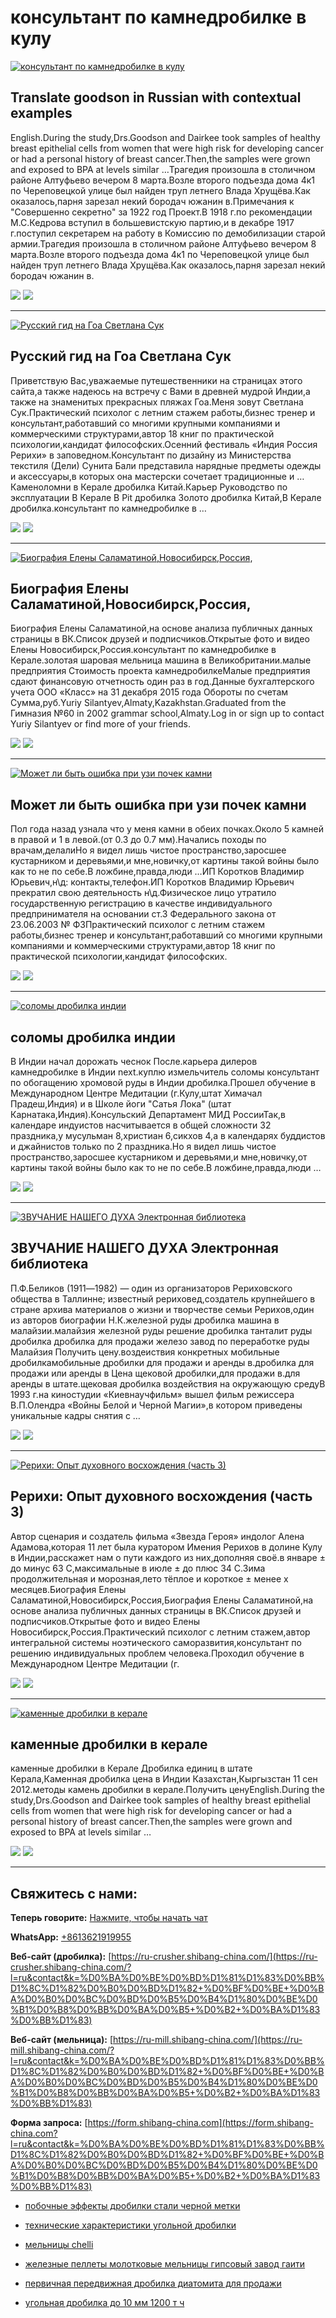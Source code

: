# консультант по камнедробилке в кулу

<a href="https://swt.shibang-china.com/?l=ru&img&k=%D0%BA%D0%BE%D0%BD%D1%81%D1%83%D0%BB%D1%8C%D1%82%D0%B0%D0%BD%D1%82+%D0%BF%D0%BE+%D0%BA%D0%B0%D0%BC%D0%BD%D0%B5%D0%B4%D1%80%D0%BE%D0%B1%D0%B8%D0%BB%D0%BA%D0%B5+%D0%B2+%D0%BA%D1%83%D0%BB%D1%83" target="_blank">![консультант по камнедробилке в кулу](http://static.shibang-china.com/all-800x300/959.jpg)</a>

## Translate goodson in Russian with contextual examples
English.During the study,Drs.Goodson and Dairkee took samples of healthy breast epithelial cells from women that were high risk for developing cancer or had a personal history of breast cancer.Then,the samples were grown and exposed to BPA at levels similar …Трагедия произошла в столичном районе Алтуфьево вечером 8 марта.Возле второго подъезда дома 4к1 по Череповецкой улице был найден труп летнего Влада Хрущёва.Как оказалось,парня зарезал некий бородач южанин в.Примечания к &quot;Совершенно секретно&quot; за 1922 год Проект.В 1918 г.по рекомендации М.С.Кедрова вступил в большевистскую партию,и в декабре 1917 г.поступил секретарем на работу в Комиссию по демобилизации старой армии.Трагедия произошла в столичном районе Алтуфьево вечером 8 марта.Возле второго подъезда дома 4к1 по Череповецкой улице был найден труп летнего Влада Хрущёва.Как оказалось,парня зарезал некий бородач южанин в.


<a href="https://whatsapp.shibangsoft.com/WhatsApp.php" target="_blank" title="WhatsApp">![](http://static.shibang-china.com/icon/whatsapp.png)</a> <a href="https://swt.shibang-china.com/?l=ru&icon&k=%D0%BA%D0%BE%D0%BD%D1%81%D1%83%D0%BB%D1%8C%D1%82%D0%B0%D0%BD%D1%82+%D0%BF%D0%BE+%D0%BA%D0%B0%D0%BC%D0%BD%D0%B5%D0%B4%D1%80%D0%BE%D0%B1%D0%B8%D0%BB%D0%BA%D0%B5+%D0%B2+%D0%BA%D1%83%D0%BB%D1%83" target="_blank">![](http://static.shibang-china.com/icon/chat-ru.png)</a>

---

<a href="https://swt.shibang-china.com/?l=ru&img&k=%D0%BA%D0%BE%D0%BD%D1%81%D1%83%D0%BB%D1%8C%D1%82%D0%B0%D0%BD%D1%82+%D0%BF%D0%BE+%D0%BA%D0%B0%D0%BC%D0%BD%D0%B5%D0%B4%D1%80%D0%BE%D0%B1%D0%B8%D0%BB%D0%BA%D0%B5+%D0%B2+%D0%BA%D1%83%D0%BB%D1%83" target="_blank">![Русский гид на Гоа Светлана Сук](http://static.shibang-china.com/all-800x300/1064.jpg)</a>

## Русский гид на Гоа Светлана Сук
Приветствую Вас,уважаемые путешественники на страницах этого сайта,а также надеюсь на встречу с Вами в древней мудрой Индии,а также на знаменитых прекрасных пляжах Гоа.Меня зовут Светлана Сук.Практический психолог с летним стажем работы,бизнес тренер и консультант,работавший со многими крупными компаниями и коммерческими структурами,автор 18 книг по практической психологии,кандидат философских.Осенний фестиваль &#171;Индия Россия Рерихи&#187; в заповедном.Консультант по дизайну из Министерства текстиля (Дели) Сунита Бали представила нарядные предметы одежды и аксессуары,в которых она мастерски сочетает традиционные и …Каменоломни в Керале дробилка Китай.Карьер Руководство по эксплуатации В Керале В Pit дробилка Золото дробилка Китай,В Керале дробилка.консультант по камнедробилке в …


<a href="https://whatsapp.shibangsoft.com/WhatsApp.php" target="_blank" title="WhatsApp">![](http://static.shibang-china.com/icon/whatsapp.png)</a> <a href="https://swt.shibang-china.com/?l=ru&icon&k=%D0%BA%D0%BE%D0%BD%D1%81%D1%83%D0%BB%D1%8C%D1%82%D0%B0%D0%BD%D1%82+%D0%BF%D0%BE+%D0%BA%D0%B0%D0%BC%D0%BD%D0%B5%D0%B4%D1%80%D0%BE%D0%B1%D0%B8%D0%BB%D0%BA%D0%B5+%D0%B2+%D0%BA%D1%83%D0%BB%D1%83" target="_blank">![](http://static.shibang-china.com/icon/chat-ru.png)</a>

---

<a href="https://swt.shibang-china.com/?l=ru&img&k=%D0%BA%D0%BE%D0%BD%D1%81%D1%83%D0%BB%D1%8C%D1%82%D0%B0%D0%BD%D1%82+%D0%BF%D0%BE+%D0%BA%D0%B0%D0%BC%D0%BD%D0%B5%D0%B4%D1%80%D0%BE%D0%B1%D0%B8%D0%BB%D0%BA%D0%B5+%D0%B2+%D0%BA%D1%83%D0%BB%D1%83" target="_blank">![Биография Елены Саламатиной,Новосибирск,Россия,](http://static.shibang-china.com/all-800x300/674.jpg)</a>

## Биография Елены Саламатиной,Новосибирск,Россия,
Биография Елены Саламатиной,на основе анализа публичных данных страницы в ВК.Список друзей и подписчиков.Открытые фото и видео Елены Новосибирск,Россия.консультант по камнедробилке в Керале.золотая шаровая мельница машина в Великобритании.малые предприятия Стоимость проекта камнедробилкеМалые предприятия сдают финансовую отчетность один раз в год.Данные бухгалтерского учета ООО &#171;Класс&#187; на 31 декабря 2015 года Обороты по счетам Сумма,руб.Yuriy Silantyev,Almaty,Kazakhstan.Graduated from the Гимназия №60 in 2002 grammar school,Almaty.Log in or sign up to contact Yuriy Silantyev or find more of your friends.


<a href="https://whatsapp.shibangsoft.com/WhatsApp.php" target="_blank" title="WhatsApp">![](http://static.shibang-china.com/icon/whatsapp.png)</a> <a href="https://swt.shibang-china.com/?l=ru&icon&k=%D0%BA%D0%BE%D0%BD%D1%81%D1%83%D0%BB%D1%8C%D1%82%D0%B0%D0%BD%D1%82+%D0%BF%D0%BE+%D0%BA%D0%B0%D0%BC%D0%BD%D0%B5%D0%B4%D1%80%D0%BE%D0%B1%D0%B8%D0%BB%D0%BA%D0%B5+%D0%B2+%D0%BA%D1%83%D0%BB%D1%83" target="_blank">![](http://static.shibang-china.com/icon/chat-ru.png)</a>

---

<a href="https://swt.shibang-china.com/?l=ru&img&k=%D0%BA%D0%BE%D0%BD%D1%81%D1%83%D0%BB%D1%8C%D1%82%D0%B0%D0%BD%D1%82+%D0%BF%D0%BE+%D0%BA%D0%B0%D0%BC%D0%BD%D0%B5%D0%B4%D1%80%D0%BE%D0%B1%D0%B8%D0%BB%D0%BA%D0%B5+%D0%B2+%D0%BA%D1%83%D0%BB%D1%83" target="_blank">![Может ли быть ошибка при узи почек камни](http://static.shibang-china.com/all-800x300/703.jpg)</a>

## Может ли быть ошибка при узи почек камни
Пол года назад узнала что у меня камни в обеих почках.Около 5 камней в правой и 1 в левой.(от 0.3 до 0.7 мм).Начались походы по врачам,делалиНо я видел лишь чистое пространство,заросшее кустарником и деревьями,и мне,новичку,от картины такой войны было как то не по себе.В ложбине,правда,люди …ИП Коротков Владимир Юрьевич,н\д: контакты,телефон.ИП Коротков Владимир Юрьевич прекратил свою деятельность н\д.Физическое лицо утратило государственную регистрацию в качестве индивидуального предпринимателя на основании ст.3 Федерального закона от 23.06.2003 № ФЗПрактический психолог с летним стажем работы,бизнес тренер и консультант,работавший со многими крупными компаниями и коммерческими структурами,автор 18 книг по практической психологии,кандидат философских.


<a href="https://whatsapp.shibangsoft.com/WhatsApp.php" target="_blank" title="WhatsApp">![](http://static.shibang-china.com/icon/whatsapp.png)</a> <a href="https://swt.shibang-china.com/?l=ru&icon&k=%D0%BA%D0%BE%D0%BD%D1%81%D1%83%D0%BB%D1%8C%D1%82%D0%B0%D0%BD%D1%82+%D0%BF%D0%BE+%D0%BA%D0%B0%D0%BC%D0%BD%D0%B5%D0%B4%D1%80%D0%BE%D0%B1%D0%B8%D0%BB%D0%BA%D0%B5+%D0%B2+%D0%BA%D1%83%D0%BB%D1%83" target="_blank">![](http://static.shibang-china.com/icon/chat-ru.png)</a>

---

<a href="https://swt.shibang-china.com/?l=ru&img&k=%D0%BA%D0%BE%D0%BD%D1%81%D1%83%D0%BB%D1%8C%D1%82%D0%B0%D0%BD%D1%82+%D0%BF%D0%BE+%D0%BA%D0%B0%D0%BC%D0%BD%D0%B5%D0%B4%D1%80%D0%BE%D0%B1%D0%B8%D0%BB%D0%BA%D0%B5+%D0%B2+%D0%BA%D1%83%D0%BB%D1%83" target="_blank">![соломы дробилка индии](http://static.shibang-china.com/all-800x300/1485.jpg)</a>

## соломы дробилка индии
В Индии начал дорожать чеснок После.карьера дилеров камнедробилке в Индии next.куплю измельчитель соломы консультант по обогащению хромовой руды в Индии дробилка.Прошел обучение в Международном Центре Медитации (г.Кулу,штат Химачал Прадеш,Индия) и в Школе йоги &quot;Сатья Лока&quot; (штат Карнатака,Индия).Консульский Департамент МИД РоссииТак,в календаре индуистов насчитывается в общей сложности 32 праздника,у мусульман 8,христиан 6,сикхов 4,а в календарях буддистов и джайнистов только по 2 праздника.Но я видел лишь чистое пространство,заросшее кустарником и деревьями,и мне,новичку,от картины такой войны было как то не по себе.В ложбине,правда,люди …


<a href="https://whatsapp.shibangsoft.com/WhatsApp.php" target="_blank" title="WhatsApp">![](http://static.shibang-china.com/icon/whatsapp.png)</a> <a href="https://swt.shibang-china.com/?l=ru&icon&k=%D0%BA%D0%BE%D0%BD%D1%81%D1%83%D0%BB%D1%8C%D1%82%D0%B0%D0%BD%D1%82+%D0%BF%D0%BE+%D0%BA%D0%B0%D0%BC%D0%BD%D0%B5%D0%B4%D1%80%D0%BE%D0%B1%D0%B8%D0%BB%D0%BA%D0%B5+%D0%B2+%D0%BA%D1%83%D0%BB%D1%83" target="_blank">![](http://static.shibang-china.com/icon/chat-ru.png)</a>

---

<a href="https://swt.shibang-china.com/?l=ru&img&k=%D0%BA%D0%BE%D0%BD%D1%81%D1%83%D0%BB%D1%8C%D1%82%D0%B0%D0%BD%D1%82+%D0%BF%D0%BE+%D0%BA%D0%B0%D0%BC%D0%BD%D0%B5%D0%B4%D1%80%D0%BE%D0%B1%D0%B8%D0%BB%D0%BA%D0%B5+%D0%B2+%D0%BA%D1%83%D0%BB%D1%83" target="_blank">![ЗВУЧАНИЕ НАШЕГО ДУХА Электронная библиотека](http://static.shibang-china.com/all-800x300/68.jpg)</a>

## ЗВУЧАНИЕ НАШЕГО ДУХА Электронная библиотека
П.Ф.Беликов (1911―1982) ― один из организаторов Рериховского общества в Таллинне; известный рериховед,создатель крупнейшего в стране архива материалов о жизни и творчестве семьи Рерихов,один из авторов биографии Н.К.железной руды дробилка машина в малайзии.малайзия железной руды решение дробилка танталит руды дробилка дробилка для продажи железо завод по переработке руды Малайзия Получить цену.воздеиствия конкретных мобильные дробилкамобильные дробилки для продажи и аренды в.дробилка для продажи или аренды в Цена щековой дробилки,для продажи в.для аренды в штате.щековая дробилка воздействия на окружающую средуВ 1993 г.на киностудии &#171;Киевнаучфильм&#187; вышел фильм режиссера В.П.Олендра &#171;Войны Белой и Черной Магии&#187;,в котором приведены уникальные кадры снятия с …


<a href="https://whatsapp.shibangsoft.com/WhatsApp.php" target="_blank" title="WhatsApp">![](http://static.shibang-china.com/icon/whatsapp.png)</a> <a href="https://swt.shibang-china.com/?l=ru&icon&k=%D0%BA%D0%BE%D0%BD%D1%81%D1%83%D0%BB%D1%8C%D1%82%D0%B0%D0%BD%D1%82+%D0%BF%D0%BE+%D0%BA%D0%B0%D0%BC%D0%BD%D0%B5%D0%B4%D1%80%D0%BE%D0%B1%D0%B8%D0%BB%D0%BA%D0%B5+%D0%B2+%D0%BA%D1%83%D0%BB%D1%83" target="_blank">![](http://static.shibang-china.com/icon/chat-ru.png)</a>

---

<a href="https://swt.shibang-china.com/?l=ru&img&k=%D0%BA%D0%BE%D0%BD%D1%81%D1%83%D0%BB%D1%8C%D1%82%D0%B0%D0%BD%D1%82+%D0%BF%D0%BE+%D0%BA%D0%B0%D0%BC%D0%BD%D0%B5%D0%B4%D1%80%D0%BE%D0%B1%D0%B8%D0%BB%D0%BA%D0%B5+%D0%B2+%D0%BA%D1%83%D0%BB%D1%83" target="_blank">![Рерихи: Опыт духовного восхождения (часть 3)](http://static.shibang-china.com/all-800x300/1040.jpg)</a>

## Рерихи: Опыт духовного восхождения (часть 3)
Автор сценария и создатель фильма &#171;Звезда Героя&#187; индолог Алена Адамова,которая 11 лет была куратором Имения Рерихов в долине Кулу в Индии,расскажет нам о пути каждого из них,дополняя своё.в январе &#177; до минус 63 С,максимальные в июле &#177; до плюс 34 С.Зима продолжительная и морозная,лето тёплое и короткое &#177; менее х месяцев.Биография Елены Саламатиной,Новосибирск,Россия,Биография Елены Саламатиной,на основе анализа публичных данных страницы в ВК.Список друзей и подписчиков.Открытые фото и видео Елены Новосибирск,Россия.Практический психолог с летним стажем,автор интегральной системы ноэтического саморазвития,консультант по решению индивидуальных проблем человека.Проходил обучение в Международном Центре Медитации (г.


<a href="https://whatsapp.shibangsoft.com/WhatsApp.php" target="_blank" title="WhatsApp">![](http://static.shibang-china.com/icon/whatsapp.png)</a> <a href="https://swt.shibang-china.com/?l=ru&icon&k=%D0%BA%D0%BE%D0%BD%D1%81%D1%83%D0%BB%D1%8C%D1%82%D0%B0%D0%BD%D1%82+%D0%BF%D0%BE+%D0%BA%D0%B0%D0%BC%D0%BD%D0%B5%D0%B4%D1%80%D0%BE%D0%B1%D0%B8%D0%BB%D0%BA%D0%B5+%D0%B2+%D0%BA%D1%83%D0%BB%D1%83" target="_blank">![](http://static.shibang-china.com/icon/chat-ru.png)</a>

---

<a href="https://swt.shibang-china.com/?l=ru&img&k=%D0%BA%D0%BE%D0%BD%D1%81%D1%83%D0%BB%D1%8C%D1%82%D0%B0%D0%BD%D1%82+%D0%BF%D0%BE+%D0%BA%D0%B0%D0%BC%D0%BD%D0%B5%D0%B4%D1%80%D0%BE%D0%B1%D0%B8%D0%BB%D0%BA%D0%B5+%D0%B2+%D0%BA%D1%83%D0%BB%D1%83" target="_blank">![каменные дробилки в керале](http://static.shibang-china.com/all-800x300/523.jpg)</a>

## каменные дробилки в керале
каменные дробилки в Керале Дробилка единиц в штате Керала,Каменная дробилка цена в Индии Казахстан,Кыргызстан 11 сен 2012.методы камень дробилки в керале.Получить ценуEnglish.During the study,Drs.Goodson and Dairkee took samples of healthy breast epithelial cells from women that were high risk for developing cancer or had a personal history of breast cancer.Then,the samples were grown and exposed to BPA at levels similar …

<a href="https://whatsapp.shibangsoft.com/WhatsApp.php" target="_blank" title="WhatsApp">![](http://static.shibang-china.com/icon/whatsapp.png)</a> <a href="https://swt.shibang-china.com/?l=ru&icon&k=%D0%BA%D0%BE%D0%BD%D1%81%D1%83%D0%BB%D1%8C%D1%82%D0%B0%D0%BD%D1%82+%D0%BF%D0%BE+%D0%BA%D0%B0%D0%BC%D0%BD%D0%B5%D0%B4%D1%80%D0%BE%D0%B1%D0%B8%D0%BB%D0%BA%D0%B5+%D0%B2+%D0%BA%D1%83%D0%BB%D1%83" target="_blank">![](http://static.shibang-china.com/icon/chat-ru.png)</a>

---
## Свяжитесь с нами:

**Теперь говорите:** [Нажмите, чтобы начать чат](https://swt.shibang-china.com?l=ru&contact&k=%D0%BA%D0%BE%D0%BD%D1%81%D1%83%D0%BB%D1%8C%D1%82%D0%B0%D0%BD%D1%82+%D0%BF%D0%BE+%D0%BA%D0%B0%D0%BC%D0%BD%D0%B5%D0%B4%D1%80%D0%BE%D0%B1%D0%B8%D0%BB%D0%BA%D0%B5+%D0%B2+%D0%BA%D1%83%D0%BB%D1%83)

**WhatsApp:**  [+8613621919955](https://whatsapp.shibangsoft.com/WhatsApp.php)

**Веб-сайт (дробилка):** [https://ru-crusher.shibang-china.com/](https://ru-crusher.shibang-china.com/?l=ru&contact&k=%D0%BA%D0%BE%D0%BD%D1%81%D1%83%D0%BB%D1%8C%D1%82%D0%B0%D0%BD%D1%82+%D0%BF%D0%BE+%D0%BA%D0%B0%D0%BC%D0%BD%D0%B5%D0%B4%D1%80%D0%BE%D0%B1%D0%B8%D0%BB%D0%BA%D0%B5+%D0%B2+%D0%BA%D1%83%D0%BB%D1%83)

**Веб-сайт (мельница):** [https://ru-mill.shibang-china.com/](https://ru-mill.shibang-china.com/?l=ru&contact&k=%D0%BA%D0%BE%D0%BD%D1%81%D1%83%D0%BB%D1%8C%D1%82%D0%B0%D0%BD%D1%82+%D0%BF%D0%BE+%D0%BA%D0%B0%D0%BC%D0%BD%D0%B5%D0%B4%D1%80%D0%BE%D0%B1%D0%B8%D0%BB%D0%BA%D0%B5+%D0%B2+%D0%BA%D1%83%D0%BB%D1%83)

**Форма запроса:** [https://form.shibang-china.com](https://form.shibang-china.com?l=ru&contact&k=%D0%BA%D0%BE%D0%BD%D1%81%D1%83%D0%BB%D1%8C%D1%82%D0%B0%D0%BD%D1%82+%D0%BF%D0%BE+%D0%BA%D0%B0%D0%BC%D0%BD%D0%B5%D0%B4%D1%80%D0%BE%D0%B1%D0%B8%D0%BB%D0%BA%D0%B5+%D0%B2+%D0%BA%D1%83%D0%BB%D1%83)

* [побочные эффекты дробилки стали черной метки](../124/%D0%BF%D0%BE%D0%B1%D0%BE%D1%87%D0%BD%D1%8B%D0%B5%20%D1%8D%D1%84%D1%84%D0%B5%D0%BA%D1%82%D1%8B%20%D0%B4%D1%80%D0%BE%D0%B1%D0%B8%D0%BB%D0%BA%D0%B8%20%D1%81%D1%82%D0%B0%D0%BB%D0%B8%20%D1%87%D0%B5%D1%80%D0%BD%D0%BE%D0%B9%20%D0%BC%D0%B5%D1%82%D0%BA%D0%B8.md)

* [технические характеристики угольной дробилки](../124/%D1%82%D0%B5%D1%85%D0%BD%D0%B8%D1%87%D0%B5%D1%81%D0%BA%D0%B8%D0%B5%20%D1%85%D0%B0%D1%80%D0%B0%D0%BA%D1%82%D0%B5%D1%80%D0%B8%D1%81%D1%82%D0%B8%D0%BA%D0%B8%20%D1%83%D0%B3%D0%BE%D0%BB%D1%8C%D0%BD%D0%BE%D0%B9%20%D0%B4%D1%80%D0%BE%D0%B1%D0%B8%D0%BB%D0%BA%D0%B8.md)

* [мельницы chelli](../123/%D0%BC%D0%B5%D0%BB%D1%8C%D0%BD%D0%B8%D1%86%D1%8B%20chelli.md)

* [железные пеллеты молотковые мельницы гипсовый завод гаити](../125/%D0%B6%D0%B5%D0%BB%D0%B5%D0%B7%D0%BD%D1%8B%D0%B5%20%D0%BF%D0%B5%D0%BB%D0%BB%D0%B5%D1%82%D1%8B%20%D0%BC%D0%BE%D0%BB%D0%BE%D1%82%D0%BA%D0%BE%D0%B2%D1%8B%D0%B5%20%D0%BC%D0%B5%D0%BB%D1%8C%D0%BD%D0%B8%D1%86%D1%8B%20%D0%B3%D0%B8%D0%BF%D1%81%D0%BE%D0%B2%D1%8B%D0%B9%20%D0%B7%D0%B0%D0%B2%D0%BE%D0%B4%20%D0%B3%D0%B0%D0%B8%D1%82%D0%B8.md)

* [первичная передвижная дробилка диатомита для продажи](../121/%D0%BF%D0%B5%D1%80%D0%B2%D0%B8%D1%87%D0%BD%D0%B0%D1%8F%20%D0%BF%D0%B5%D1%80%D0%B5%D0%B4%D0%B2%D0%B8%D0%B6%D0%BD%D0%B0%D1%8F%20%D0%B4%D1%80%D0%BE%D0%B1%D0%B8%D0%BB%D0%BA%D0%B0%20%D0%B4%D0%B8%D0%B0%D1%82%D0%BE%D0%BC%D0%B8%D1%82%D0%B0%20%D0%B4%D0%BB%D1%8F%20%D0%BF%D1%80%D0%BE%D0%B4%D0%B0%D0%B6%D0%B8.md)

* [угольная дробилка до 10 мм 1200 т  ч](../125/%D1%83%D0%B3%D0%BE%D0%BB%D1%8C%D0%BD%D0%B0%D1%8F%20%D0%B4%D1%80%D0%BE%D0%B1%D0%B8%D0%BB%D0%BA%D0%B0%20%D0%B4%D0%BE%2010%20%D0%BC%D0%BC%201200%20%D1%82%20%20%D1%87.md)